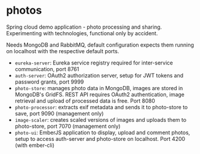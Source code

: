 # photos
Spring cloud demo application - photo processing and sharing. Experimenting with technologies, functional only by accident.

Needs MongoDB and RabbitMQ, default configuration expects them running on localhost with the respective default ports.

* `eureka-server`: Eureka service registry required for inter-service communication, port 8761
* `auth-server`: OAuth2 authorization server, setup for JWT tokens and password grants, port 9999
* `photo-store`: manages photo data in MongoDB, images are stored in MongoDB's GridFS. REST API requires OAuth2 authentication, image retrieval and upload of processed data is free. Port 8080
* `photo-processor`: extracts exif metadata and sends it to photo-store to save, port 9090 (management only)
* `image-scaler`: creates scaled versions of images and uploads them to photo-store, port 7070 (management only)
* `photo-ui`: EmberJS application to display, upload and comment photos, setup to access auth-server and photo-store on localhost. Port 4200 (with ember-cli)
